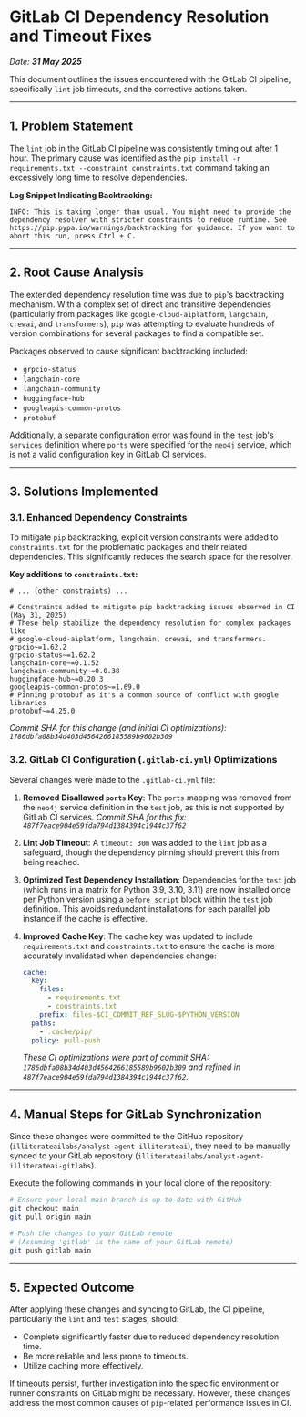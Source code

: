 # GitLab CI Dependency Resolution and Timeout Fixes

_Date: **31 May 2025**_

This document outlines the issues encountered with the GitLab CI pipeline, specifically `lint` job timeouts, and the corrective actions taken.

---

## 1. Problem Statement

The `lint` job in the GitLab CI pipeline was consistently timing out after 1 hour. The primary cause was identified as the `pip install -r requirements.txt --constraint constraints.txt` command taking an excessively long time to resolve dependencies.

**Log Snippet Indicating Backtracking:**
```
INFO: This is taking longer than usual. You might need to provide the dependency resolver with stricter constraints to reduce runtime. See https://pip.pypa.io/warnings/backtracking for guidance. If you want to abort this run, press Ctrl + C.
```

---

## 2. Root Cause Analysis

The extended dependency resolution time was due to `pip`'s backtracking mechanism. With a complex set of direct and transitive dependencies (particularly from packages like `google-cloud-aiplatform`, `langchain`, `crewai`, and `transformers`), `pip` was attempting to evaluate hundreds of version combinations for several packages to find a compatible set.

Packages observed to cause significant backtracking included:
- `grpcio-status`
- `langchain-core`
- `langchain-community`
- `huggingface-hub`
- `googleapis-common-protos`
- `protobuf`

Additionally, a separate configuration error was found in the `test` job's `services` definition where `ports` were specified for the `neo4j` service, which is not a valid configuration key in GitLab CI services.

---

## 3. Solutions Implemented

### 3.1. Enhanced Dependency Constraints

To mitigate `pip` backtracking, explicit version constraints were added to `constraints.txt` for the problematic packages and their related dependencies. This significantly reduces the search space for the resolver.

**Key additions to `constraints.txt`:**
```
# ... (other constraints) ...

# Constraints added to mitigate pip backtracking issues observed in CI (May 31, 2025)
# These help stabilize the dependency resolution for complex packages like
# google-cloud-aiplatform, langchain, crewai, and transformers.
grpcio~=1.62.2
grpcio-status~=1.62.2
langchain-core~=0.1.52
langchain-community~=0.0.38
huggingface-hub~=0.20.3
googleapis-common-protos~=1.69.0
# Pinning protobuf as it's a common source of conflict with google libraries
protobuf~=4.25.0
```
*Commit SHA for this change (and initial CI optimizations): `1786dbfa08b34d403d4564266185589b9602b309`*

### 3.2. GitLab CI Configuration (`.gitlab-ci.yml`) Optimizations

Several changes were made to the `.gitlab-ci.yml` file:

1.  **Removed Disallowed `ports` Key**: The `ports` mapping was removed from the `neo4j` service definition in the `test` job, as this is not supported by GitLab CI services.
    *Commit SHA for this fix: `487f7eace904e59fda794d1384394c1944c37f62`*

2.  **Lint Job Timeout**: A `timeout: 30m` was added to the `lint` job as a safeguard, though the dependency pinning should prevent this from being reached.

3.  **Optimized Test Dependency Installation**: Dependencies for the `test` job (which runs in a matrix for Python 3.9, 3.10, 3.11) are now installed once per Python version using a `before_script` block within the `test` job definition. This avoids redundant installations for each parallel job instance if the cache is effective.

4.  **Improved Cache Key**: The cache key was updated to include `requirements.txt` and `constraints.txt` to ensure the cache is more accurately invalidated when dependencies change:
    ```yaml
    cache:
      key:
        files:
          - requirements.txt
          - constraints.txt
        prefix: files-$CI_COMMIT_REF_SLUG-$PYTHON_VERSION
      paths:
        - .cache/pip/
      policy: pull-push
    ```
    *These CI optimizations were part of commit SHA: `1786dbfa08b34d403d4564266185589b9602b309` and refined in `487f7eace904e59fda794d1384394c1944c37f62`.*

---

## 4. Manual Steps for GitLab Synchronization

Since these changes were committed to the GitHub repository (`illiterateailabs/analyst-agent-illiterateai`), they need to be manually synced to your GitLab repository (`illiterateailabs/analyst-agent-illiterateai-gitlabs`).

Execute the following commands in your local clone of the repository:
```bash
# Ensure your local main branch is up-to-date with GitHub
git checkout main
git pull origin main

# Push the changes to your GitLab remote
# (Assuming 'gitlab' is the name of your GitLab remote)
git push gitlab main
```

---

## 5. Expected Outcome

After applying these changes and syncing to GitLab, the CI pipeline, particularly the `lint` and `test` stages, should:
- Complete significantly faster due to reduced dependency resolution time.
- Be more reliable and less prone to timeouts.
- Utilize caching more effectively.

If timeouts persist, further investigation into the specific environment or runner constraints on GitLab might be necessary. However, these changes address the most common causes of `pip`-related performance issues in CI.
